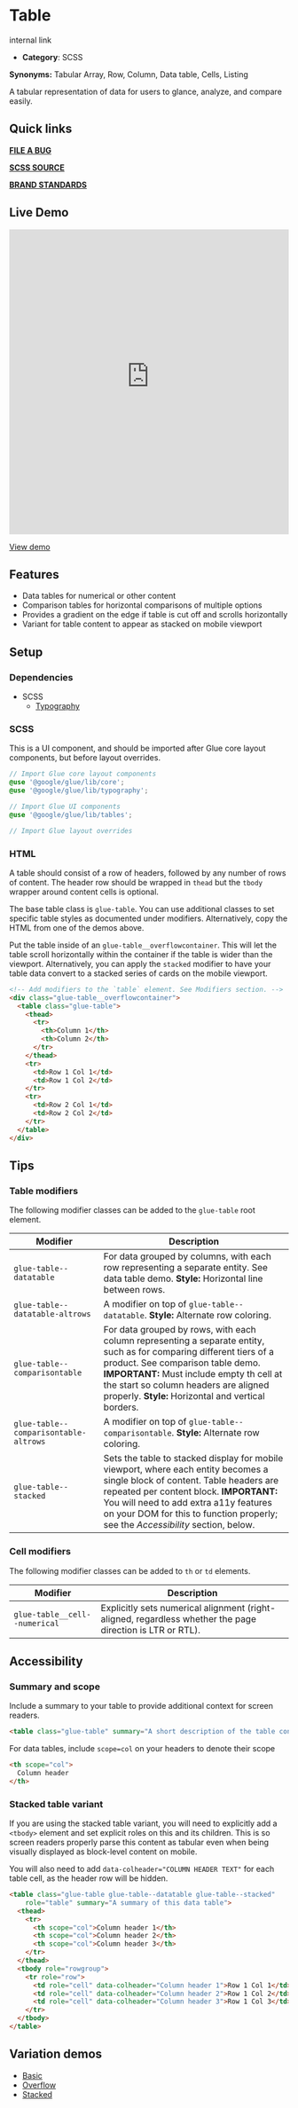 # Table

internal link

<!--*
# Document freshness: For more information, see internal link
freshness: { owner: 'glue-eng-core' reviewed: '2023-07-05' }
*-->



-   **Category**: SCSS

**Synonyms:** Tabular Array, Row, Column, Data table, Cells, Listing

A tabular representation of data for users to glance, analyze, and compare
easily.

## Quick links

<section class="multicol">

**[FILE A BUG](https://b.corp.google.com/issues/new?component=86195&template=326202&title=%5BTable%5D)**

**[SCSS SOURCE](/src/tables/_index.scss)**

**[BRAND STANDARDS](https://standards.google/guidelines/marketing-web-standards/components/tables.html)**

</section>

## Live Demo

<iframe src="https://28-2-dot-glue-demo.appspot.com/standards-demos/components/tables/basic"
        width="100%" height="550" style="border:0;max-width:760px;"></iframe>

[View demo](https://28-2-dot-glue-demo.appspot.com/standards-demos/components/tables/basic)

## Features

-   Data tables for numerical or other content
-   Comparison tables for horizontal comparisons of multiple options
-   Provides a gradient on the edge if table is cut off and scrolls horizontally
-   Variant for table content to appear as stacked on mobile viewport

## Setup

### Dependencies

-   SCSS
    -   [Typography](/docs/components/typography.md)

### SCSS

This is a UI component, and should be imported after Glue core layout
components, but before layout overrides.

```scss
// Import Glue core layout components
@use '@google/glue/lib/core';
@use '@google/glue/lib/typography';

// Import Glue UI components
@use '@google/glue/lib/tables';

// Import Glue layout overrides
```


### HTML

A table should consist of a row of headers, followed by any number of rows of
content. The header row should be wrapped in `thead` but the `tbody` wrapper
around content cells is optional.

The base table class is `glue-table`. You can use additional classes to set
specific table styles as documented under modifiers. Alternatively, copy the
HTML from one of the demos above.

Put the table inside of an `glue-table__overflowcontainer`. This will let the
table scroll horizontally within the container if the table is wider than the
viewport. Alternatively, you can apply the `stacked` modifier to have your table
data convert to a stacked series of cards on the mobile viewport.

```html
<!-- Add modifiers to the `table` element. See Modifiers section. -->
<div class="glue-table__overflowcontainer">
  <table class="glue-table">
    <thead>
      <tr>
        <th>Column 1</th>
        <th>Column 2</th>
      </tr>
    </thead>
    <tr>
      <td>Row 1 Col 1</td>
      <td>Row 1 Col 2</td>
    </tr>
    <tr>
      <td>Row 2 Col 1</td>
      <td>Row 2 Col 2</td>
    </tr>
  </table>
</div>
```

## Tips

### Table modifiers

The following modifier classes can be added to the `glue-table` root element.

Modifier                              | Description
------------------------------------- | -----------
`glue-table--datatable`               | For data grouped by columns, with each row representing a separate entity. See data table demo. **Style:** Horizontal line between rows.
`glue-table--datatable-altrows`       | A modifier on top of `glue-table--datatable`. **Style:** Alternate row coloring.
`glue-table--comparisontable`         | For data grouped by rows, with each column representing a separate entity, such as for comparing different tiers of a product. See comparison table demo. **IMPORTANT:** Must include empty th cell at the start so column headers are aligned properly. **Style:** Horizontal and vertical borders.
`glue-table--comparisontable-altrows` | A modifier on top of `glue-table--comparisontable`. **Style:** Alternate row coloring.
`glue-table--stacked`                 | Sets the table to stacked display for mobile viewport, where each entity becomes a single block of content. Table headers are repeated per content block. **IMPORTANT:** You will need to add extra a11y features on your DOM for this to function properly; see the *Accessibility* section, below.

### Cell modifiers

The following modifier classes can be added to `th` or `td` elements.

Modifier                      | Description
----------------------------- | -----------
`glue-table__cell--numerical` | Explicitly sets numerical alignment (right-aligned, regardless whether the page direction is LTR or RTL).

## Accessibility

### Summary and scope

Include a summary to your table to provide additional context for screen
readers.

```html
<table class="glue-table" summary="A short description of the table content.">
```

For data tables, include `scope=col` on your headers to denote their scope

```html
<th scope="col">
  Column header
</th>
```

### Stacked table variant

If you are using the stacked table variant, you will need to explicitly add a
`<tbody>` element and set explicit roles on this and its children. This is so
screen readers properly parse this content as tabular even when being visually
displayed as block-level content on mobile.

You will also need to add `data-colheader="COLUMN HEADER TEXT"` for each table
cell, as the header row will be hidden.

```html
<table class="glue-table glue-table--datatable glue-table--stacked"
    role="table" summary="A summary of this data table">
  <thead>
    <tr>
      <th scope="col">Column header 1</th>
      <th scope="col">Column header 2</th>
      <th scope="col">Column header 3</th>
    </tr>
  </thead>
  <tbody role="rowgroup">
    <tr role="row">
      <td role="cell" data-colheader="Column header 1">Row 1 Col 1</td>
      <td role="cell" data-colheader="Column header 2">Row 1 Col 2</td>
      <td role="cell" data-colheader="Column header 3">Row 1 Col 3</td>
    </tr>
  </tbody>
</table>
```

## Variation demos

-   [Basic](https://28-2-dot-glue-demo.appspot.com/components/tables/basic)
-   [Overflow](https://28-2-dot-glue-demo.appspot.com/components/tables/overflow)
-   [Stacked](https://28-2-dot-glue-demo.appspot.com/components/tables/stacked)
